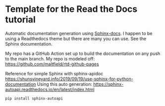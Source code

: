 Template for the Read the Docs tutorial
=======================================

Automatic documentation generation using [Sphinx-docs](https://www.sphinx-doc.org/en/master/). I happen to be using a Readthedocs theme but there are many you can use. See the Sphinx documentation.

My repo has a GitHub Action set up to build the documentation on any push to the main branch. My repo is modeled off: https://github.com/maltfield/rtd-github-pages

Reference for simple Sphinx with sphinx-apidoc https://shunsvineyard.info/2019/09/19/use-sphinx-for-python-documentation
Using this auto generation: https://sphinx-autoapi.readthedocs.io/en/latest/index.html
```
pip install sphinx-autoapi
```

